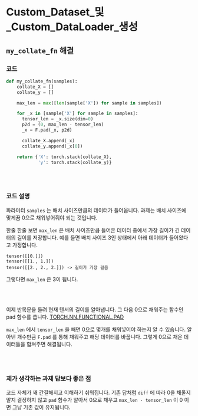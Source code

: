 # Custom_Dataset_및_Custom_DataLoader_생성 

## `my_collate_fn` 해결

### 코드

```python
def my_collate_fn(samples):
    collate_X = []
    collate_y = []

    max_len = max([len(sample['X']) for sample in samples])

    for _x in [sample['X'] for sample in samples]:
      tensor_len = _x.size(dim=0)
      p2d = (0, max_len - tensor_len)
      _x = F.pad(_x, p2d)

      collate_X.append(_x)
      collate_y.append(_x[0])

    return {'X': torch.stack(collate_X),
            'y': torch.stack(collate_y)}
```

<br><br>

### 코드 설명
파라미터 `samples` 는 배치 사이즈만큼의 데이터가 들어옵니다. 과제는 배치 사이즈에 맞게끔 0으로 채워넣어줘야 되는 것입니다.

한줄 한줄 보면 `max_len` 은 배치 사이즈만큼 들어온 데이터 중에서 가장 길이가 긴 데이터의 길이를 저장합니다. 
예를 들면 배치 사이즈 3인 상태에서 아래 데이터가 들어왔다고 가정합니다.

```
tensor([[0.]])
tensor([[1., 1.]])
tensor([[2., 2., 2.]]) -> 길이가 가장 길음
```

그렇다면 `max_len` 은 3이 됩니다. 

<br><br>

이제 반목문을 돌려 현재 텐서의 길이를 알아냅니다. 그 다음 0으로 채워주는 함수인
pad 함수를 씁니다. [TORCH.NN.FUNCTIONAL.PAD](https://pytorch.org/docs/stable/generated/torch.nn.functional.pad.html?highlight=pad#torch.nn.functional.pad)

`max_len` 에서 `tensor_len` 을 빼면 0으로 몇개를 채워넣어야 하는지 알 수 있습니다. 알아낸 개수만큼 `F.pad` 를 통해 채워주고 해당 데이터를 바꿉니다. 그렇게 0으로 채운 데이터들을 합쳐주면 해결됩니다. 

<br><br>

### 제가 생각하는 과제 답보다 좋은 점

코드 자체가 꽤 간결해지고 이해하기 쉬워집니다. 기존 답처럼 `diff` 에 따라 0을 채울지 말지 결정하지 않고 `pad` 함수가 알아서 0으로 채우고 `max_len - tensor_len` 이 0 이면 그냥 기존 값이 유지됩니다. 
